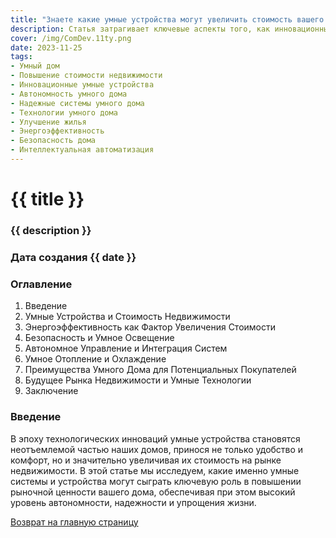 ```yaml
---
title: "Знаете какие умные устройства могут увеличить стоимость вашего дома?"
description: Статья затрагивает ключевые аспекты того, как инновационные умные устройства могут не только упростить жизнь в доме, но и значительно повысить его стоимость на рынке недвижимости. Освещается роль таких систем как автономное управление, энергоэффективность и повышенная безопасность в увеличении рыночной стоимости жилья."
cover: /img/ComDev.11ty.png
date: 2023-11-25
tags:
- Умный дом
- Повышение стоимости недвижимости
- Инновационные умные устройства
- Автономность умного дома
- Надежные системы умного дома
- Технологии умного дома
- Улучшение жилья
- Энергоэффективность
- Безопасность дома
- Интеллектуальная автоматизация
---
```


# {{ title }}
### {{ description }}
### Дата создания {{ date }}

### Оглавление
1. Введение
2. Умные Устройства и Стоимость Недвижимости
3. Энергоэффективность как Фактор Увеличения Стоимости
4. Безопасность и Умное Освещение
5. Автономное Управление и Интеграция Систем
6. Умное Отопление и Охлаждение
7. Преимущества Умного Дома для Потенциальных Покупателей
8. Будущее Рынка Недвижимости и Умные Технологии
9. Заключение

### Введение
В эпоху технологических инноваций умные устройства становятся неотъемлемой частью наших домов, принося не только удобство и комфорт, но и значительно увеличивая их стоимость на рынке недвижимости. В этой статье мы исследуем, какие именно умные системы и устройства могут сыграть ключевую роль в повышении рыночной ценности вашего дома, обеспечивая при этом высокий уровень автономности, надежности и упрощения жизни.


[Возврат на главную страницу](/)
